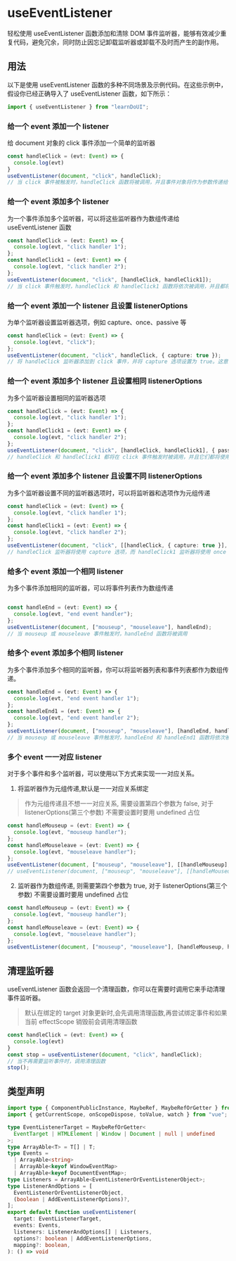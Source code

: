 # useEventListener

轻松使用 useEventListener 函数添加和清除 DOM 事件监听器，能够有效减少重复代码，避免冗余，同时防止因忘记卸载监听器或卸载不及时而产生的副作用。

## 用法

以下是使用 useEventListener 函数的多种不同场景及示例代码。在这些示例中，假设你已经正确导入了 useEventListener 函数，如下所示：

```ts
import { useEventListener } from "learnDoUI";
```

### 给一个 event 添加一个 listener

给 document 对象的 click 事件添加一个简单的监听器

```ts
const handleClick = (evt: Event) => {
  console.log(evt)
}
useEventListener(document, "click", handleClick);
// 当 click 事件被触发时，handleClick 函数将被调用，并且事件对象将作为参数传递给它。
```

### 给一个 event 添加多个 listener

为一个事件添加多个监听器，可以将这些监听器作为数组传递给 useEventListener 函数

```ts
const handleClick = (evt: Event) => {
  console.log(evt, "click handler 1");
};
const handleClick1 = (evt: Event) => {
  console.log(evt, "click handler 2");
};
useEventListener(document, "click", [handleClick, handleClick1]);
// 当 click 事件触发时，handleClick 和 handleClick1 函数将依次被调用，并且都将接收到事件对象作为参数。
```

### 给一个 event 添加一个 listener 且设置 listenerOptions

为单个监听器设置监听器选项，例如 capture、once、passive 等

```ts
const handleClick = (evt: Event) => {
  console.log(evt, "click");
};
useEventListener(document, "click", handleClick, { capture: true });
// 将 handleClick 监听器添加到 click 事件，并将 capture 选项设置为 true。这意味着事件将在捕获阶段触发该监听器
```

### 给一个 event 添加多个 listener 且设置相同 listenerOptions

为多个监听器设置相同的监听器选项

```ts
const handleClick = (evt: Event) => {
  console.log(evt, "click handler 1");
};
const handleClick1 = (evt: Event) => {
  console.log(evt, "click handler 2");
};
useEventListener(document, "click", [handleClick, handleClick1], { passive: true });
// handleClick 和 handleClick1 都将在 click 事件触发时被调用，并且它们都将使用 passive 选项，该选项可以提高性能，特别是在滚动等操作中。
```

### 给一个 event 添加多个 listener 且设置不同 listenerOptions

为多个监听器设置不同的监听器选项时，可以将监听器和选项作为元组传递

```ts
const handleClick = (evt: Event) => {
  console.log(evt, "click handler 1");
};
const handleClick1 = (evt: Event) => {
  console.log(evt, "click handler 2");
};
useEventListener(document, "click", [[handleClick, { capture: true }], [handleClick1, { once: true }]], undefined, false);
// handleClick 监听器将使用 capture 选项，而 handleClick1 监听器将使用 once 选项，意味着它只会被调用一次。
```

### 给多个 event 添加一个相同 listener

为多个事件添加相同的监听器，可以将事件列表作为数组传递

```ts

const handleEnd = (evt: Event) => {
  console.log(evt, "end event handler");
};
useEventListener(document, ["mouseup", "mouseleave"], handleEnd);
// 当 mouseup 或 mouseleave 事件触发时，handleEnd 函数将被调用
```

### 给多个 event 添加多个相同 listener

为多个事件添加多个相同的监听器，你可以将监听器列表和事件列表都作为数组传递。

```ts
const handleEnd = (evt: Event) => {
  console.log(evt, "end event handler 1");
};
const handleEnd1 = (evt: Event) => {
  console.log(evt, "end event handler 2");
};
useEventListener(document, ["mouseup", "mouseleave"], [handleEnd, handleEnd1]);
// 当 mouseup 或 mouseleave 事件触发时，handleEnd 和 handleEnd1 函数将依次被调用。
```

### 多个 event 一一对应 listener

对于多个事件和多个监听器，可以使用以下方式来实现一一对应关系。

1. 将监听器作为元组传递,默认是一一对应关系绑定

> 作为元组传递且不想一一对应关系, 需要设置第四个参数为 false,
> 对于 listenerOptions(第三个参数) 不需要设置时要用 undefined 占位

```ts
const handleMouseup = (evt: Event) => {
  console.log(evt, "mouseup handler");
};
const handleMouseleave = (evt: Event) => {
  console.log(evt, "mouseleave handler");
};
useEventListener(document, ["mouseup", "mouseleave"], [[handleMouseup], [handleMouseleave]]);
// useEventListener(document, ["mouseup", "mouseleave"], [[handleMouseup], [handleMouseleave]], undefined, false);
```

2. 监听器作为数组传递, 则需要第四个参数为 true, 对于 listenerOptions(第三个参数) 不需要设置时要用 undefined 占位

```ts
const handleMouseup = (evt: Event) => {
  console.log(evt, "mouseup handler");
};
const handleMouseleave = (evt: Event) => {
  console.log(evt, "mouseleave handler");
};
useEventListener(document, ["mouseup", "mouseleave"], [handleMouseup, handleMouseleave], undefined, true);
```

## 清理监听器

useEventListener 函数会返回一个清理函数，你可以在需要时调用它来手动清理事件监听器。

> 默认在绑定的 target 对象更新时,会先调用清理函数,再尝试绑定事件和如果当前 effectScope 销毁前会调用清理函数

```ts
const handleClick = (evt: Event) => {
  console.log(evt)
}
const stop = useEventListener(document, "click", handleClick);
// 当不再需要监听事件时，调用清理函数
stop();
```

## 类型声明

```ts
import type { ComponentPublicInstance, MaybeRef, MaybeRefOrGetter } from "vue";
import { getCurrentScope, onScopeDispose, toValue, watch } from "vue";

type EventListenerTarget = MaybeRefOrGetter<
  EventTarget | HTMLElement | Window | Document | null | undefined
>;
type ArrayAble<T> = T[] | T;
type Events =
  | ArrayAble<string>
  | ArrayAble<keyof WindowEventMap>
  | ArrayAble<keyof DocumentEventMap>;
type Listeners = ArrayAble<EventListenerOrEventListenerObject>;
type ListenerAndOptions = [
  EventListenerOrEventListenerObject,
  (boolean | AddEventListenerOptions)?,
];
export default function useEventListener(
  target: EventListenerTarget,
  events: Events,
  listeners: ListenerAndOptions[] | Listeners,
  options?: boolean | AddEventListenerOptions,
  mapping?: boolean,
): () => void
```
